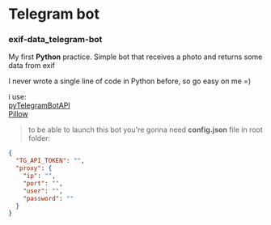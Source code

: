# Telegram bot

### exif-data_telegram-bot

My first **Python** practice. Simple bot that receives a photo and returns some data from exif

I never wrote a single line of code in Python before, so go easy on me =)

i use:  
[pyTelegramBotAPI](https://github.com/eternnoir/pyTelegramBotAPI)  
[Pillow](https://pillow.readthedocs.io/en/stable/)  

> to be able to launch this bot you're gonna need **config.json** file in root folder:
```json
{
  "TG_API_TOKEN": "",
  "proxy": {
    "ip": "",
    "port": "",
    "user": "",
    "password": ""
  }
}
```
